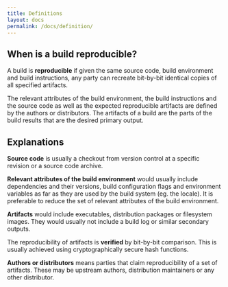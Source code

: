 ```yaml
---
title: Definitions
layout: docs
permalink: /docs/definition/
---
```


## When is a build reproducible?
A build is **reproducible** if given the same source code, build environment and
build instructions, any party can recreate bit-by-bit identical copies of all
specified artifacts.

The relevant attributes of the build environment, the build instructions and
the source code as well as the expected reproducible artifacts are defined by
the authors or distributors. The artifacts of a build are the parts of the
build results that are the desired primary output.

## Explanations
**Source code** is usually a checkout from version control at a specific revision or
a source code archive.

**Relevant attributes of the build environment** would usually include dependencies
and their versions, build configuration flags and environment variables as
far as they are used by the build system (eg. the locale). It is
preferable to reduce the set of relevant attributes of the build environment.

**Artifacts** would include executables, distribution packages or
filesystem images. They would usually not include a build log or similar
secondary outputs.

The reproducibility of artifacts is **verified** by bit-by-bit comparison. This is
usually achieved using cryptographically secure hash functions.

**Authors or distributors** means parties that claim reproducibility of a set of
artifacts. These may be upstream authors, distribution maintainers or any other
distributor.
